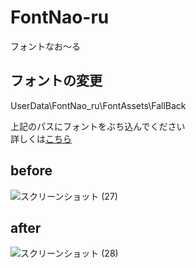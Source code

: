 # FontNao-ru
フォントなお～る

## フォントの変更
UserData\FontNao_ru\FontAssets\FallBack  

上記のパスにフォントをぶち込んでください  
詳しくは[こちら](https://github.com/denpadokei/ESCFontProject)   

## before
![スクリーンショット (27)](https://github.com/denpadokei/FontNao-ru/assets/55026301/7c8afc82-244c-460c-8760-b33724595db7)

## after
![スクリーンショット (28)](https://github.com/denpadokei/FontNao-ru/assets/55026301/bbb2b0d1-f575-4565-8e51-e46171fdeff3)
